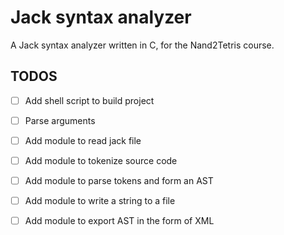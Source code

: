 # Jack syntax analyzer

A Jack syntax analyzer written in C, for the Nand2Tetris course.

## TODOS

- [ ] Add shell script to build project
- [ ] Parse arguments
- [ ] Add module to read jack file
- [ ] Add module to tokenize source code
- [ ] Add module to parse tokens and form an AST
- [ ] Add module to write a string to a file
- [ ] Add module to export AST in the form of XML

